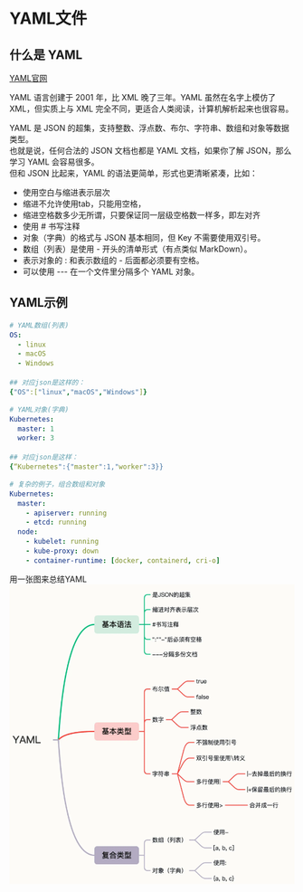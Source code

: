 # YAML文件
## 什么是 YAML
[YAML官网](https://yaml.org/)  

YAML 语言创建于 2001 年，比 XML 晚了三年。YAML 虽然在名字上模仿了 XML，但实质上与 XML 完全不同，更适合人类阅读，计算机解析起来也很容易。  

YAML 是 JSON 的超集，支持整数、浮点数、布尔、字符串、数组和对象等数据类型。  
也就是说，任何合法的 JSON 文档也都是 YAML 文档，如果你了解 JSON，那么学习 YAML 会容易很多。  
但和 JSON 比起来，YAML 的语法更简单，形式也更清晰紧凑，比如：  
- 使用空白与缩进表示层次
- 缩进不允许使用tab，只能用空格，
- 缩进空格数多少无所谓，只要保证同一层级空格数一样多，即左对齐
- 使用 # 书写注释
- 对象（字典）的格式与 JSON 基本相同，但 Key 不需要使用双引号。
- 数组（列表）是使用 - 开头的清单形式（有点类似 MarkDown）。
- 表示对象的 : 和表示数组的 - 后面都必须要有空格。
- 可以使用 --- 在一个文件里分隔多个 YAML 对象。

## YAML示例
```yaml
# YAML数组(列表)
OS:
  - linux
  - macOS
  - Windows

## 对应json是这样的：
{"OS":["linux","macOS","Windows"]}
```
```yaml
# YAML对象(字典)
Kubernetes:
  master: 1
  worker: 3

## 对应json是这样：
{“Kubernetes":{"master":1,"worker":3}}
```
```yaml
# 复杂的例子，组合数组和对象
Kubernetes:
  master:
    - apiserver: running
    - etcd: running
  node:
    - kubelet: running
    - kube-proxy: down
    - container-runtime: [docker, containerd, cri-o]
```
用一张图来总结YAML  
![](./1.png)


